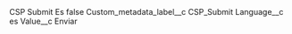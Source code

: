 <?xml version="1.0" encoding="UTF-8"?>
<CustomMetadata xmlns="http://soap.sforce.com/2006/04/metadata" xmlns:xsi="http://www.w3.org/2001/XMLSchema-instance" xmlns:xsd="http://www.w3.org/2001/XMLSchema">
    <label>CSP Submit Es</label>
    <protected>false</protected>
    <values>
        <field>Custom_metadata_label__c</field>
        <value xsi:type="xsd:string">CSP_Submit</value>
    </values>
    <values>
        <field>Language__c</field>
        <value xsi:type="xsd:string">es</value>
    </values>
    <values>
        <field>Value__c</field>
        <value xsi:type="xsd:string">Enviar</value>
    </values>
</CustomMetadata>
